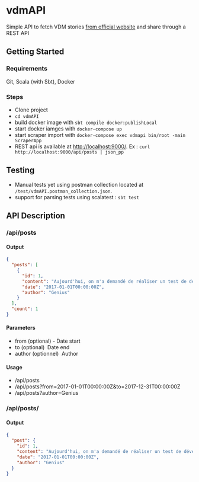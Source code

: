 # vdmAPI

Simple API to fetch VDM stories [from official website](http://www.viedemerde.fr) and share through a REST API

## Getting Started

### Requirements
Git, Scala (with Sbt), Docker

### Steps
- Clone project
- `cd vdmAPI`
- build docker image with `sbt compile docker:publishLocal`
- start docker iamges with `docker-compose up`
- start scraper import with `docker-compose exec vdmapi bin/root -main ScraperApp`
- REST api is available at [http://localhost:9000/<API>](http://localhost:9000/<API>). Ex : `curl http://localhost:9000/api/posts | json_pp`

## Testing

- Manual tests yet using postman collection located at `/test/vdmAPI.postman_collection.json`.
- support for parsing tests using scalatest : `sbt test`

## API Description

### /api/posts

#### Output
```json
{
  "posts": [
    {
      "id": 1,
      "content": "Aujourd'hui, on m'a demandé de réaliser un test de développeur.",
      "date": "2017-01-01T00:00:00Z",
      "author": "Genius"
    } 
  ], 
  "count": 1
}
```

#### Parameters
- from (optional) ­- Date start
- to (optional) ­ Date end
- author (optionnel) ­ Author

#### Usage
- /api/posts 
- /api/posts?from=2017-01-01T00:00:00Z&to=2017-12-31T00:00:00Z
- /api/posts?author=Genius

### /api/posts/<ID>

#### Output
```json
{
  "post": {
    "id": 1,
    "content": "Aujourd'hui, on m'a demandé de réaliser un test de développeur.",
    "date": "2017-01-01T00:00:00Z",
    "author": "Genius"
  }
}
```
